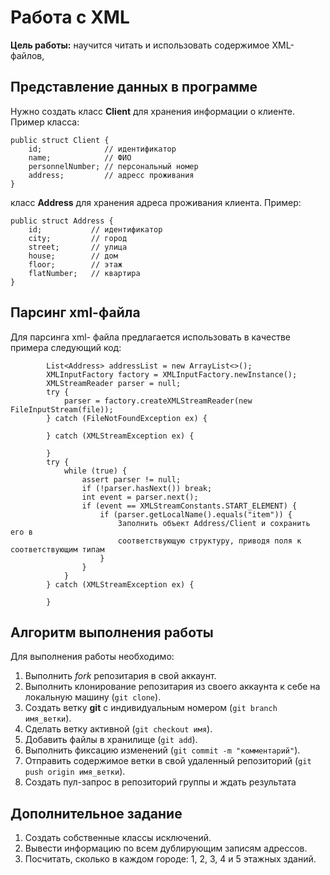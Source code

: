 # Работа с XML

**Цель работы:** научится читать и использовать содержимое XML-файлов,

## Представление данных в программе

Нужно создать класс **Client** для хранения информации о клиенте. Пример класса:
```
public struct Client {
    id;              // идентификатор
    name;            // ФИО
    personnelNumber; // персональный номер
    address;         // адресс проживания
} 
```
класс **Address** для хранения адреса проживания клиента. Пример:

```
public struct Address {
    id;           // идентификатор
    city;         // город
    street;       // улица
    house;        // дом
    floor;        // этаж
    flatNumber;   // квартира
} 
```


## Парсинг xml-файла

Для парсинга xml- файла предлагается использовать в качестве примера следующий код:

```
        List<Address> addressList = new ArrayList<>();
        XMLInputFactory factory = XMLInputFactory.newInstance();
        XMLStreamReader parser = null;
        try {
            parser = factory.createXMLStreamReader(new FileInputStream(file));
        } catch (FileNotFoundException ex) {
            
        } catch (XMLStreamException ex) {
            
        }
        try {
            while (true) {
                assert parser != null;
                if (!parser.hasNext()) break;
                int event = parser.next();
                if (event == XMLStreamConstants.START_ELEMENT) {
                    if (parser.getLocalName().equals("item")) {
                        Заполнить объект Address/Client и сохранить его в 
                        соответствующую структуру, приводя поля к соответствующим типам
                    }
                }
            }
        } catch (XMLStreamException ex) {
            
        }
```

## Алгоритм выполнения работы

Для выполнения работы необходимо:

1. Выполнить *fork* репозитария в свой аккаунт.
1. Выполнить клонирование репозитария из своего аккаунта к себе на локальную машину (`git clone`).
1. Создать ветку **git** с индивидуальным номером (`git branch имя_ветки`).
1. Сделать ветку активной (`git checkout имя`).
1. Добавить файлы в хранилище (`git add`).
1. Выполнить фиксацию изменений (`git commit -m "комментарий"`).
1. Отправить содержимое ветки в свой удаленный репозиторий (`git push origin имя_ветки`).
1. Создать пул-запрос в репозиторий группы и ждать результата


## Дополнительное задание

1. Создать собственные классы исключений.
1. Вывести информацию по всем дублирующим записям адрессов.
2. Посчитать, сколько в каждом городе: 1, 2, 3, 4 и 5 этажных зданий.
